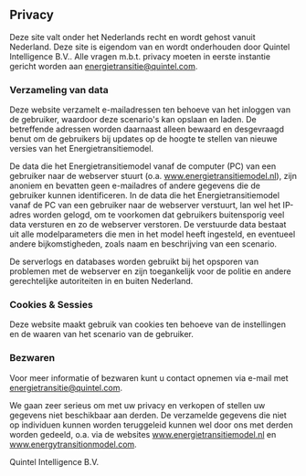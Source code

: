 ## Privacy

Deze site valt onder het Nederlands recht en wordt gehost vanuit Nederland. Deze site is eigendom van en wordt onderhouden door Quintel Intelligence B.V.. Alle vragen m.b.t. privacy moeten in eerste instantie gericht worden aan energietransitie@quintel.com.

### Verzameling van data

Deze website verzamelt e-mailadressen ten behoeve van het inloggen van de gebruiker, waardoor deze scenario's kan opslaan en laden. De betreffende adressen worden daarnaast alleen bewaard en desgevraagd benut om de gebruikers bij updates op de hoogte te stellen van nieuwe versies van het Energietransitiemodel.

De data die het Energietransitiemodel vanaf de computer (PC) van een gebruiker naar de webserver stuurt (o.a. www.energietransitiemodel.nl), zijn anoniem en bevatten geen e-mailadres of andere gegevens die de gebruiker kunnen identificeren. In de data die het Energietransitiemodel vanaf de PC van een gebruiker naar de webserver verstuurt, lan wel het IP-adres worden gelogd, om te voorkomen dat gebruikers buitensporig veel data versturen en zo de webserver verstoren. De verstuurde data bestaat uit alle modelparameters die men in het model heeft ingesteld, en eventueel andere bijkomstigheden, zoals naam en beschrijving van een scenario.

De serverlogs en databases worden gebruikt bij het opsporen van problemen met de webserver en zijn toegankelijk voor de politie en andere gerechtelijke autoriteiten in en buiten Nederland.

### Cookies & Sessies

Deze website maakt gebruik van cookies ten behoeve van de instellingen en de waaren van het scenario van de gebruiker.

### Bezwaren

Voor meer informatie of bezwaren kunt u contact opnemen via e-mail met energietransitie@quintel.com.

We gaan zeer serieus om met uw privacy en verkopen of stellen uw gegevens niet beschikbaar aan derden. De verzamelde gegevens die niet op individuen kunnen worden teruggeleid kunnen wel door ons met derden worden gedeeld, o.a. via de websites www.energietransitiemodel.nl en www.energytransitionmodel.com.

Quintel Intelligence B.V.